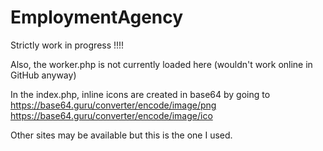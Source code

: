 # EmploymentAgency

Strictly work in progress !!!!


Also, the worker.php is not currently loaded here (wouldn't work online in GitHub anyway)

In the index.php, inline icons are created in base64 by going to
https://base64.guru/converter/encode/image/png
https://base64.guru/converter/encode/image/ico

Other sites may be available but this is the one I used.
